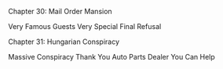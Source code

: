 Chapter 30: Mail Order Mansion

Very Famous Guests Very Special Final Refusal

Chapter 31: Hungarian Conspiracy

Massive Conspiracy Thank You Auto Parts Dealer You Can Help